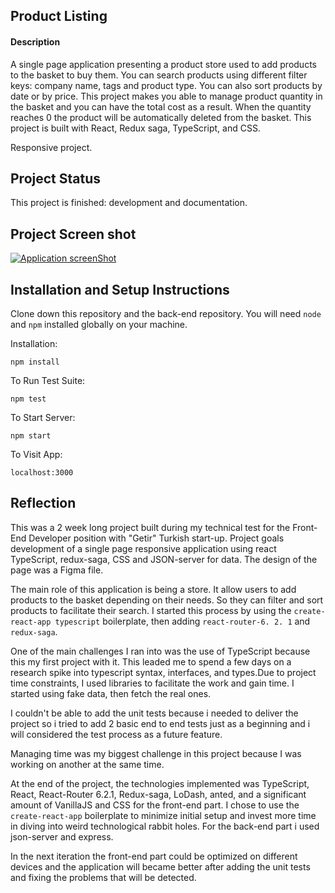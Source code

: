 ## Product Listing

#### Description

A single page application presenting a product store used to add products to the basket to buy them. You can search products using different filter keys: company name, tags and product type. You can also sort products by date or by price.
This project makes you able to manage product quantity in the basket and you can have the total cost as a result.
When the quantity reaches 0 the product will be automatically deleted from the basket.
This project is built with React, Redux saga, TypeScript, and CSS.

Responsive project.

## Project Status

This project is finished: development and documentation.

## Project Screen shot

[![Application screenShot](https://i.postimg.cc/HsLbjm7j/271645733-4493354937454595-1722649978915414321-n.png)](https://postimg.cc/HjfrPfzC)

## Installation and Setup Instructions

Clone down this repository and the back-end repository. You will need `node` and `npm` installed globally on your machine.  

Installation:

`npm install`  

To Run Test Suite:  

`npm test`  

To Start Server:

`npm start`  

To Visit App:

`localhost:3000`  

## Reflection

This was a 2 week long project built during my technical test for the Front-End Developer position with "Getir" Turkish start-up. Project goals development of a single page responsive application using react TypeScript, redux-saga, CSS and JSON-server for data. The design of the page was a Figma file.  

The main role of this application is being a store. It allow users to add products to the basket depending on their needs. So they can filter and sort products to facilitate their search. I started this process by using the `create-react-app typescript` boilerplate, then adding `react-router-6. 2. 1` and `redux-saga`.  

One of the main challenges I ran into was the use of TypeScript because this my first project with it. This leaded me to spend a few days on a research spike into typescript syntax, interfaces, and types.Due to project time constraints, I used libraries to facilitate the work and gain time. I started using fake data, then fetch the real ones.

I couldn't be able to add the unit tests because i needed to deliver the project so i tried to add 2 basic end to end tests just as a beginning and  i will considered the test process as a future feature.

Managing time was my biggest challenge in this project because I was working on another at the same time.

At the end of the project, the technologies implemented was TypeScript, React, React-Router 6.2.1, Redux-saga, LoDash, anted, and a significant amount of VanillaJS and CSS for the front-end part. I chose to use the `create-react-app` boilerplate to minimize initial setup and invest more time in diving into weird technological rabbit holes.
For the back-end part i used json-server and express.

In the next iteration the front-end part could be optimized on different devices and the application will became better after adding the unit tests and fixing the problems that will be detected.

